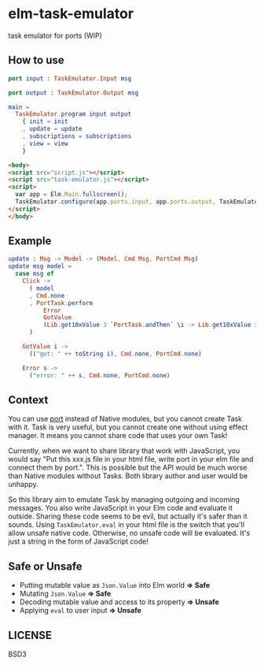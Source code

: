 # elm-task-emulator

task emulator for ports (WIP)

## How to use

```elm
port input : TaskEmulator.Input msg

port output : TaskEmulator.Output msg

main =
  TaskEmulator.program input output
    { init = init
    , update = update
    , subscriptions = subscriptions
    , view = view
    }
```

```html
<body>
<script src="script.js"></script>
<script src="task-emulator.js"></script>
<script>
  var app = Elm.Main.fullscreen();
  TaskEmulator.configure(app.ports.input, app.ports.output, TaskEmulator.eval);
</script>
</body>
```

## Example

```elm
update : Msg -> Model -> (Model, Cmd Msg, PortCmd Msg)
update msg model =
  case msg of
    Click ->
      ( model
      , Cmd.none
      , PortTask.perform
          Error
          GotValue
          (Lib.get10xValue 3 `PortTask.andThen` \i -> Lib.get10xValue i )
      )

    GotValue i ->
      (("got: " ++ toString i), Cmd.none, PortCmd.none)

    Error s ->
      ("error: " ++ s, Cmd.none, PortCmd.none)
```

## Context

You can use [port](http://guide.elm-lang.org/interop/javascript.html) instead of Native modules, but you cannot create Task with it.
Task is very useful, but you cannot create one without using effect manager.
It means you cannot share code that uses your own Task!

Currently, when we want to share library that work with JavaScript, you would say "Put this xxx.js file in your html file, write port in your elm file and connect them by port.". This is possible but the API would be much worse than Native modules without Tasks. Both library author and user would be unhappy.

So this library aim to emulate Task by managing outgoing and incoming messages.
You also write JavaScript in your Elm code and evaluate it outside.
Sharing these code seems to be evil, but actually it's safer than it sounds.
Using `TaskEmulator.eval` in your html file is the switch that you'll allow unsafe native code.
Otherwise, no unsafe code will be evaluated. It's just a string in the form of JavaScript code!


## Safe or Unsafe

* Putting mutable value as `Json.Value` into Elm world **=> Safe**
* Mutating `Json.Value` **=> Safe**
* Decoding mutable value and access to its property **=> Unsafe**
* Applying `eval` to user input **=> Unsafe**


## LICENSE

BSD3
